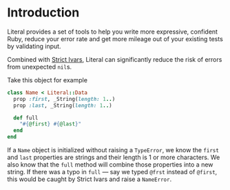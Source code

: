 # Introduction

Literal provides a set of tools to help you write more expressive, confident Ruby, reduce your error rate and get more mileage out of your existing tests by validating input.

Combined with [Strict Ivars](https://github.com/joeldrapper/strict_ivars), Literal can significantly reduce the risk of errors from unexpected `nil`s.

Take this object for example

```ruby
class Name < Literal::Data
  prop :first, _String(length: 1..)
  prop :last, _String(length: 1..)

  def full
    "#{@first} #{@last}"
  end
end
```

If a `Name` object is initialized without raising a `TypeError`, we know the `first` and `last` properties are strings and their length is 1 or more characters. We also know that the `full` method will combine those properties into a new string. If there was a typo in `full` — say we typed `@frst` instead of `@first`, this would be caught by Strict Ivars and raise a `NameError`.
